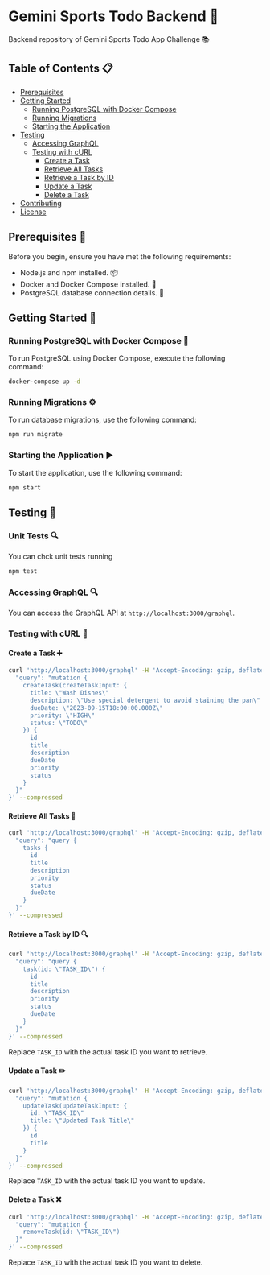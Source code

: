 # Gemini Sports Todo Backend 🚀

Backend repository of Gemini Sports Todo App Challenge 📚

## Table of Contents 📋

- [Prerequisites](#prerequisites)
- [Getting Started](#getting-started)
  - [Running PostgreSQL with Docker Compose](#running-postgresql-with-docker-compose)
  - [Running Migrations](#running-migrations)
  - [Starting the Application](#starting-the-application)
- [Testing](#testing)
  - [Accessing GraphQL](#accessing-graphql)
  - [Testing with cURL](#testing-with-curl)
    - [Create a Task](#create-a-task)
    - [Retrieve All Tasks](#retrieve-all-tasks)
    - [Retrieve a Task by ID](#retrieve-a-task-by-id)
    - [Update a Task](#update-a-task)
    - [Delete a Task](#delete-a-task)
- [Contributing](#contributing)
- [License](#license)

## Prerequisites 📝

Before you begin, ensure you have met the following requirements:

- Node.js and npm installed. 📦
- Docker and Docker Compose installed. 🐳
- PostgreSQL database connection details. 🐘

## Getting Started 🏁

### Running PostgreSQL with Docker Compose 🐳

To run PostgreSQL using Docker Compose, execute the following command:

```bash
docker-compose up -d
```

### Running Migrations ⚙️

To run database migrations, use the following command:

```bash
npm run migrate
```

### Starting the Application ▶️

To start the application, use the following command:

```bash
npm start
```

## Testing 🧪

### Unit Tests 🔍

You can chck unit tests running 

```bash
npm test
```

### Accessing GraphQL 🔍

You can access the GraphQL API at `http://localhost:3000/graphql`.

### Testing with cURL 🚀

#### Create a Task ➕

```bash
curl 'http://localhost:3000/graphql' -H 'Accept-Encoding: gzip, deflate, br' -H 'Content-Type: application/json' -H 'Accept: application/json' -H 'Connection: keep-alive' -H 'DNT: 1' -H 'Origin: http://localhost:3000' --data-binary '{
  "query": "mutation {
    createTask(createTaskInput: {
      title: \"Wash Dishes\"
      description: \"Use special detergent to avoid staining the pan\"
      dueDate: \"2023-09-15T18:00:00.000Z\"
      priority: \"HIGH\"
      status: \"TODO\"
    }) {
      id
      title
      description
      dueDate
      priority
      status
    }
  }"
}' --compressed

```

#### Retrieve All Tasks 📃

```bash
curl 'http://localhost:3000/graphql' -H 'Accept-Encoding: gzip, deflate, br' -H 'Content-Type: application/json' -H 'Accept: application/json' -H 'Connection: keep-alive' -H 'DNT: 1' -H 'Origin: http://localhost:3000' --data-binary '{
  "query": "query {
    tasks {
      id
      title
      description
      priority
      status
      dueDate
    }
  }"
}' --compressed

```

#### Retrieve a Task by ID 🔍

```bash
curl 'http://localhost:3000/graphql' -H 'Accept-Encoding: gzip, deflate, br' -H 'Content-Type: application/json' -H 'Accept: application/json' -H 'Connection: keep-alive' -H 'DNT: 1' -H 'Origin: http://localhost:3000' --data-binary '{
  "query": "query {
    task(id: \"TASK_ID\") {
      id
      title
      description
      priority
      status
      dueDate
    }
  }"
}' --compressed

```

Replace `TASK_ID` with the actual task ID you want to retrieve.

#### Update a Task ✏️

```bash
curl 'http://localhost:3000/graphql' -H 'Accept-Encoding: gzip, deflate, br' -H 'Content-Type: application/json' -H 'Accept: application/json' -H 'Connection: keep-alive' -H 'DNT: 1' -H 'Origin: http://localhost:3000' --data-binary '{
  "query": "mutation {
    updateTask(updateTaskInput: {
      id: \"TASK_ID\"
      title: \"Updated Task Title\"
    }) {
      id
      title
    }
  }"
}' --compressed
```

Replace `TASK_ID` with the actual task ID you want to update.

#### Delete a Task ❌

```bash
curl 'http://localhost:3000/graphql' -H 'Accept-Encoding: gzip, deflate, br' -H 'Content-Type: application/json' -H 'Accept: application/json' -H 'Connection: keep-alive' -H 'DNT: 1' -H 'Origin: http://localhost:3000' --data-binary '{
  "query": "mutation {
    removeTask(id: \"TASK_ID\")
  }"
}' --compressed
```

Replace `TASK_ID` with the actual task ID you want to delete.

